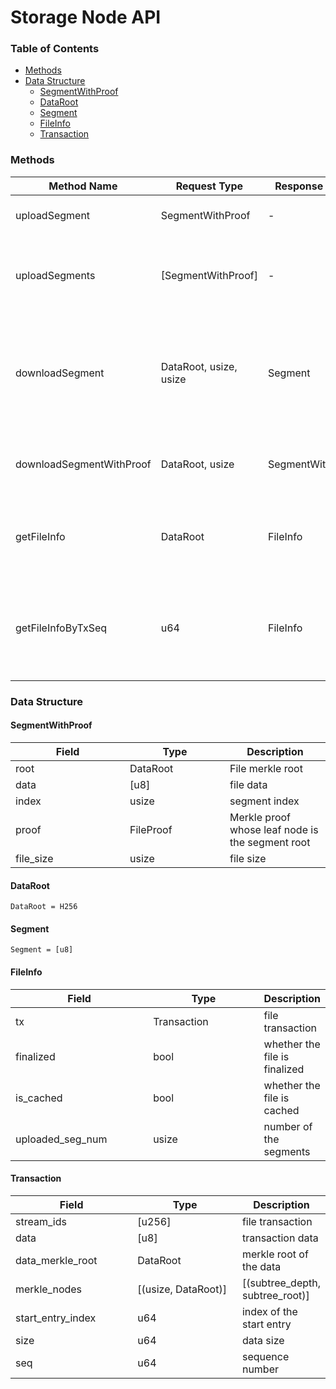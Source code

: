 # Storage Node API

### Table of Contents

* [Methods](storage-node-api.md#methods)
* [Data Structure](storage-node-api.md#data-structure)
  * [SegmentWithProof](storage-node-api.md#segmentwithproof)
  * [DataRoot](storage-node-api.md#dataroot)
  * [Segment](storage-node-api.md#segment)
  * [FileInfo](storage-node-api.md#fileinfo)
  * [Transaction](storage-node-api.md#transaction)

### Methods

<table><thead><tr><th width="225">Method Name</th><th width="138">Request Type</th><th width="165">Response Type</th><th>Description</th></tr></thead><tbody><tr><td>uploadSegment</td><td>SegmentWithProof</td><td>-</td><td>This uploads segment to storage node</td></tr><tr><td>uploadSegments</td><td>[SegmentWithProof]</td><td>-</td><td>This uploads multiple segments at the same time to the storage node</td></tr><tr><td>downloadSegment</td><td>DataRoot, usize, usize</td><td>Segment</td><td>This download the segment by locating the data with the merkle root, start&#x26;end index</td></tr><tr><td>downloadSegmentWithProof</td><td>DataRoot, usize</td><td>SegmentWithProof</td><td>This downoads segment with the merkle proof</td></tr><tr><td>getFileInfo</td><td>DataRoot</td><td>FileInfo</td><td>This gets the file information given the data merkle root</td></tr><tr><td>getFileInfoByTxSeq</td><td>u64</td><td>FileInfo</td><td>This gets the file information by querying the correponsing sequence index</td></tr></tbody></table>

### Data Structure

#### SegmentWithProof

<table><thead><tr><th width="167">Field</th><th width="144">Type</th><th>Description</th></tr></thead><tbody><tr><td>root</td><td>DataRoot</td><td>File merkle root</td></tr><tr><td>data</td><td>[u8]</td><td>file data</td></tr><tr><td>index</td><td>usize</td><td>segment index</td></tr><tr><td>proof</td><td>FileProof</td><td>Merkle proof whose leaf node is the segment root</td></tr><tr><td>file_size</td><td>usize</td><td>file size</td></tr></tbody></table>

#### DataRoot

`DataRoot = H256`

#### Segment

`Segment = [u8]`

#### FileInfo

<table><thead><tr><th width="211">Field</th><th width="170">Type</th><th>Description</th></tr></thead><tbody><tr><td>tx</td><td>Transaction</td><td>file transaction</td></tr><tr><td>finalized</td><td>bool</td><td>whether the file is finalized</td></tr><tr><td>is_cached</td><td>bool</td><td>whether the file is cached</td></tr><tr><td>uploaded_seg_num</td><td>usize</td><td>number of the segments</td></tr></tbody></table>

#### Transaction

<table><thead><tr><th width="211">Field</th><th width="197">Type</th><th>Description</th></tr></thead><tbody><tr><td>stream_ids</td><td>[u256]</td><td>file transaction</td></tr><tr><td>data</td><td>[u8]</td><td>transaction data</td></tr><tr><td>data_merkle_root</td><td>DataRoot</td><td>merkle root of the data</td></tr><tr><td>merkle_nodes</td><td>[(usize, DataRoot)]</td><td>[(subtree_depth, subtree_root)]</td></tr><tr><td>start_entry_index</td><td>u64</td><td>index of the start entry</td></tr><tr><td>size</td><td>u64</td><td>data size</td></tr><tr><td>seq</td><td>u64</td><td>sequence number</td></tr></tbody></table>
